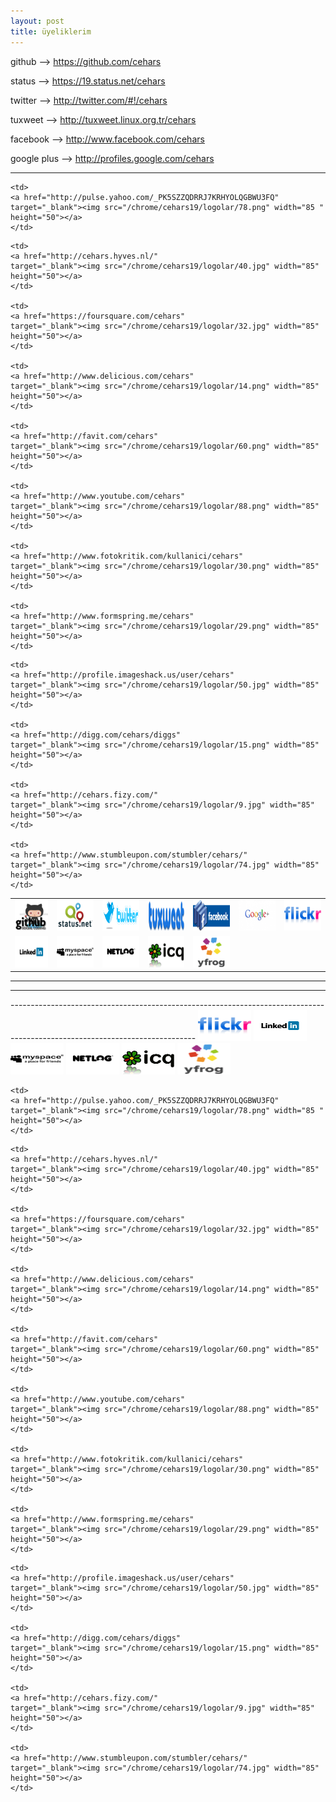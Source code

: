 ```yaml
---
layout: post
title: üyeliklerim
---
```




<p>github --> <a href="https://github.com/cehars" 
target="_blank">https://github.com/cehars</a></p>

<p>status --> <a href="https://19.status.net/cehars"
target="_blank">https://19.status.net/cehars</a></p>

<p>twitter --> <a href="http://twitter.com/#!/cehars"
target="_blank">http://twitter.com/#!/cehars</a></p>

<p>tuxweet --> <a href="http://tuxweet.linux.org.tr/cehars"
target="_blank">http://tuxweet.linux.org.tr/cehars</a></p>

<p>facebook --> <a href="http://www.facebook.com/cehars"
target="_blank">http://www.facebook.com/cehars</a></p>

<p>google plus --> <a href="http://profiles.google.com/cehars"
target="_blank">http://profiles.google.com/cehars</a></p>


<hr>

<table border="0">

<tr>

<td><a href="https://github.com/cehars"
	target="_blank"><img src="/chrome/cehars19/logolar/93.png" width="90" height="50"></a>
</td>

<td><a href="https://19.status.net/cehars"
	target="_blank"><img src="/chrome/cehars19/logolar/70.png" width="100" height="50"></a>
</td>

<td><a href="http://twitter.com/#!/cehars"
	target="_blank"><img src="/chrome/cehars19/logolar/103.gif" width="100" height="50"></a>
</td>

<td><a href="http://tuxweet.linux.org.tr/cehars"
	target="_blank"><img src="/chrome/cehars19/logolar/101.png" width="100" height="50"></a>
</td>

<td><a href="http://www.facebook.com/cehars"
	target="_blank"><img src="/chrome/cehars19/logolar/91.jpg" width="100" height="50"></a>
</td>

<td><a href=" http://profiles.google.com/cehars"
	target="_blank"><img src="/chrome/cehars19/logolar/95.jpg" width="100" height="50"></a>
</td>
	<td><a href="http://www.flickr.com/people/cehars/"
	target="_blank"><img src="/chrome/cehars19/logolar/23.png" width="100" height="50"></a>
	</td>

</tr>


<tr>
	<td><a href="http://www.linkedin.com/in/cehars"
	target="_blank"><img src="/chrome/cehars19/logolar/55.png" width="85" height="50"></a>
	</td>
	<td>
	<a href="http://tr.myspace.com/cehars"
	target="_blank"><img src="/chrome/cehars19/logolar/61.gif" width="85" height="50"></a>
	</td>
	<td>
	<a href="http://tr.netlog.com/cehars"
	target="_blank"><img src="/chrome/cehars19/logolar/2.png" width="85" height="50"></a>
	</td>
	<td>
	<a href="http://www.icq.com/people/626507325"
	target="_blank"><img src="/chrome/cehars19/logolar/46.png" width="85" height="50"></a>
	</td>
	<td>
	<a href="http://yfrog.com/user/Cehars/profile"
	target="_blank"><img src="/chrome/cehars19/logolar/84.png" width="85" height="50"></a>
	</td>

	<td>
	<a href="http://pulse.yahoo.com/_PK5SZZQDRRJ7KRHYOLQGBWU3FQ"
	target="_blank"><img src="/chrome/cehars19/logolar/78.png" width="85 " height="50"></a>
	</td>

</tr>
<tr>

	<td>
	<a href="http://cehars.hyves.nl/"
	target="_blank"><img src="/chrome/cehars19/logolar/40.jpg" width="85" height="50"></a>
	</td>

	<td>
	<a href="https://foursquare.com/cehars"
	target="_blank"><img src="/chrome/cehars19/logolar/32.jpg" width="85" height="50"></a>
	</td>

	<td>
	<a href="http://www.delicious.com/cehars"
	target="_blank"><img src="/chrome/cehars19/logolar/14.png" width="85" height="50"></a>
	</td>

	<td>
	<a href="http://favit.com/cehars"
	target="_blank"><img src="/chrome/cehars19/logolar/60.png" width="85" height="50"></a>
	</td>

	<td>
	<a href="http://www.youtube.com/cehars"
	target="_blank"><img src="/chrome/cehars19/logolar/88.png" width="85" height="50"></a>
	</td>

	<td>
	<a href="http://www.fotokritik.com/kullanici/cehars"
	target="_blank"><img src="/chrome/cehars19/logolar/30.png" width="85" height="50"></a>
	</td>

	<td>
	<a href="http://www.formspring.me/cehars"
	target="_blank"><img src="/chrome/cehars19/logolar/29.png" width="85" height="50"></a>
	</td>

</tr>
<tr>

	<td>
	<a href="http://profile.imageshack.us/user/cehars"
	target="_blank"><img src="/chrome/cehars19/logolar/50.jpg" width="85" height="50"></a>
	</td>

	<td>
	<a href="http://digg.com/cehars/diggs"
	target="_blank"><img src="/chrome/cehars19/logolar/15.png" width="85" height="50"></a>
	</td>

	<td>
	<a href="http://cehars.fizy.com/"
	target="_blank"><img src="/chrome/cehars19/logolar/9.jpg" width="85" height="50"></a>
	</td>

	<td>
	<a href="http://www.stumbleupon.com/stumbler/cehars/"
	target="_blank"><img src="/chrome/cehars19/logolar/74.jpg" width="85" height="50"></a>
	</td>


</tr>

</table>



<hr>
<hr>
----------------------------------------------------------------------------------------------------------------------------


<tr>
	<td><a href="http://www.flickr.com/people/cehars/"
	target="_blank"><img src="/chrome/cehars19/logolar/23.png" width="85" height="50"></a>
	</td>
	<td><a href="http://www.linkedin.com/in/cehars"
	target="_blank"><img src="/chrome/cehars19/logolar/55.png" width="85" height="50"></a>
	</td>
	<td>
	<a href="http://tr.myspace.com/cehars"
	target="_blank"><img src="/chrome/cehars19/logolar/61.gif" width="85" height="50"></a>
	</td>
	<td>
	<a href="http://tr.netlog.com/cehars"
	target="_blank"><img src="/chrome/cehars19/logolar/2.png" width="85" height="50"></a>
	</td>
	<td>
	<a href="http://www.icq.com/people/626507325"
	target="_blank"><img src="/chrome/cehars19/logolar/46.png" width="85" height="50"></a>
	</td>
	<td>
	<a href="http://yfrog.com/user/Cehars/profile"
	target="_blank"><img src="/chrome/cehars19/logolar/84.png" width="85" height="50"></a>
	</td>

	<td>
	<a href="http://pulse.yahoo.com/_PK5SZZQDRRJ7KRHYOLQGBWU3FQ"
	target="_blank"><img src="/chrome/cehars19/logolar/78.png" width="85 " height="50"></a>
	</td>

</tr>
<tr>

	<td>
	<a href="http://cehars.hyves.nl/"
	target="_blank"><img src="/chrome/cehars19/logolar/40.jpg" width="85" height="50"></a>
	</td>

	<td>
	<a href="https://foursquare.com/cehars"
	target="_blank"><img src="/chrome/cehars19/logolar/32.jpg" width="85" height="50"></a>
	</td>

	<td>
	<a href="http://www.delicious.com/cehars"
	target="_blank"><img src="/chrome/cehars19/logolar/14.png" width="85" height="50"></a>
	</td>

	<td>
	<a href="http://favit.com/cehars"
	target="_blank"><img src="/chrome/cehars19/logolar/60.png" width="85" height="50"></a>
	</td>

	<td>
	<a href="http://www.youtube.com/cehars"
	target="_blank"><img src="/chrome/cehars19/logolar/88.png" width="85" height="50"></a>
	</td>

	<td>
	<a href="http://www.fotokritik.com/kullanici/cehars"
	target="_blank"><img src="/chrome/cehars19/logolar/30.png" width="85" height="50"></a>
	</td>

	<td>
	<a href="http://www.formspring.me/cehars"
	target="_blank"><img src="/chrome/cehars19/logolar/29.png" width="85" height="50"></a>
	</td>

</tr>
<tr>

	<td>
	<a href="http://profile.imageshack.us/user/cehars"
	target="_blank"><img src="/chrome/cehars19/logolar/50.jpg" width="85" height="50"></a>
	</td>

	<td>
	<a href="http://digg.com/cehars/diggs"
	target="_blank"><img src="/chrome/cehars19/logolar/15.png" width="85" height="50"></a>
	</td>

	<td>
	<a href="http://cehars.fizy.com/"
	target="_blank"><img src="/chrome/cehars19/logolar/9.jpg" width="85" height="50"></a>
	</td>

	<td>
	<a href="http://www.stumbleupon.com/stumbler/cehars/"
	target="_blank"><img src="/chrome/cehars19/logolar/74.jpg" width="85" height="50"></a>
	</td>


</tr>

</table>




